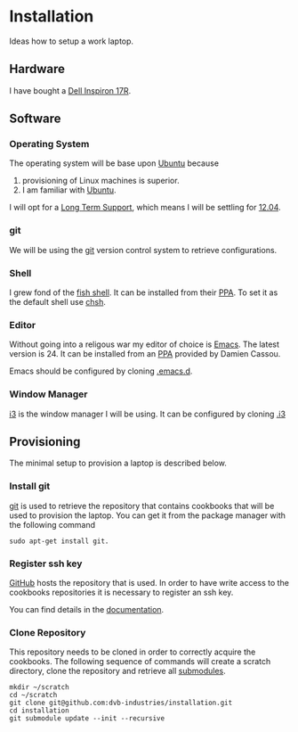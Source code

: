 Installation
============

Ideas how to setup a work laptop.

Hardware
--------

I have bought a [Dell Inspiron 17R][laptop].

Software
--------

### Operating System

The operating system will be base upon [Ubuntu][ubuntu] because

1. provisioning of Linux machines is superior.
2. I am familiar with [Ubuntu][ubuntu].

I will opt for a [Long Term Support][LTS], which means I will be
settling for [12.04][].

### git

We will be using the [git][] version control system to retrieve
configurations.

### Shell

I grew fond of the [fish shell][]. It can be installed from their
[PPA][fish-PPA]. To set it as the default shell use [chsh][].

### Editor

Without going into a religous war my editor of choice is
[Emacs][]. The latest version is 24. It can be installed from an
[PPA][emacs-PPA] provided by Damien Cassou.

Emacs should be configured by cloning [.emacs.d][].

### Window Manager

[i3][] is the window manager I will be using. It can be configured by
cloning [.i3][]

Provisioning
------------

The minimal setup to provision a laptop is described below.

### Install git

[git] is used to retrieve the repository that contains cookbooks that
will be used to provision the laptop. You can get it from the package
manager with the following command

```shell
sudo apt-get install git.
```

### Register ssh key

[GitHub][] hosts the repository that is used. In order to have write
access to the cookbooks repositories it is necessary to register an
ssh key.

You can find details in the [documentation][ssh-documentation].

### Clone Repository

This repository needs to be cloned in order to correctly acquire the
cookbooks. The following sequence of commands will create a scratch
directory, clone the repository and retrieve all [submodules][].

```shell
mkdir ~/scratch
cd ~/scratch
git clone git@github.com:dvb-industries/installation.git
cd installation
git submodule update --init --recursive
```

[laptop]: http://www.dell.com/us/p/inspiron-17r-5721/pd
[ubuntu]: http://www.ubuntu.com/
[LTS]: https://wiki.ubuntu.com/LTS
[12.04]: http://www.ubuntu.com/download/desktop
[fish shell]: http://fishshell.com/
[fish-PPA]: http://fishshell.com/files/2.1.0/linux/index.html#dl-ubuntu12.04
[chsh]: http://en.wikipedia.org/wiki/Chsh
[Emacs]: http://www.gnu.org/software/emacs/
[emacs-PPA]: https://launchpad.net/~cassou/+archive/emacs
[.emacs.d]: https://github.com/dvb-industries/.emacs.d
[git]: http://git-scm.com/
[i3]: http://i3wm.org/
[.i3]: https://github.com/dvb-industries/.i3
[submodules]: http://git-scm.com/docs/git-submodule
[GitHub]: https://github.com/
[ssh-documentation]: https://help.github.com/articles/generating-ssh-keys